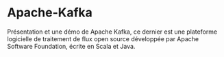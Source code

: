 # Apache-Kafka
Présentation et une démo de Apache Kafka, ce dernier est une plateforme logicielle de traitement de flux open source développée par Apache Software Foundation, écrite en Scala et Java.
